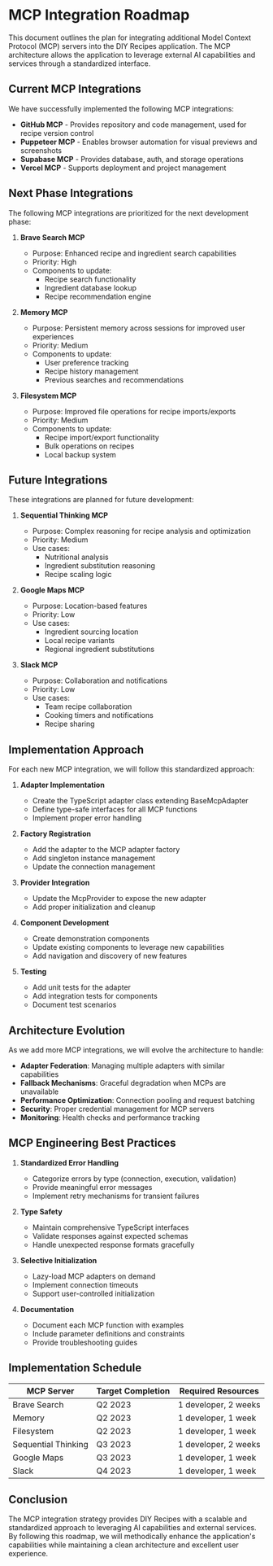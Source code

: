 # MCP Integration Roadmap

This document outlines the plan for integrating additional Model Context Protocol (MCP) servers into the DIY Recipes application. The MCP architecture allows the application to leverage external AI capabilities and services through a standardized interface.

## Current MCP Integrations

We have successfully implemented the following MCP integrations:

- **GitHub MCP** - Provides repository and code management, used for recipe version control
- **Puppeteer MCP** - Enables browser automation for visual previews and screenshots
- **Supabase MCP** - Provides database, auth, and storage operations
- **Vercel MCP** - Supports deployment and project management

## Next Phase Integrations

The following MCP integrations are prioritized for the next development phase:

1. **Brave Search MCP**
   - Purpose: Enhanced recipe and ingredient search capabilities
   - Priority: High
   - Components to update:
     - Recipe search functionality
     - Ingredient database lookup
     - Recipe recommendation engine

2. **Memory MCP**
   - Purpose: Persistent memory across sessions for improved user experiences
   - Priority: Medium
   - Components to update:
     - User preference tracking
     - Recipe history management
     - Previous searches and recommendations

3. **Filesystem MCP**
   - Purpose: Improved file operations for recipe imports/exports
   - Priority: Medium
   - Components to update:
     - Recipe import/export functionality
     - Bulk operations on recipes
     - Local backup system

## Future Integrations

These integrations are planned for future development:

1. **Sequential Thinking MCP**
   - Purpose: Complex reasoning for recipe analysis and optimization
   - Priority: Medium
   - Use cases:
     - Nutritional analysis 
     - Ingredient substitution reasoning
     - Recipe scaling logic

2. **Google Maps MCP**
   - Purpose: Location-based features
   - Priority: Low
   - Use cases:
     - Ingredient sourcing location
     - Local recipe variants
     - Regional ingredient substitutions

3. **Slack MCP**
   - Purpose: Collaboration and notifications
   - Priority: Low
   - Use cases:
     - Team recipe collaboration
     - Cooking timers and notifications
     - Recipe sharing

## Implementation Approach

For each new MCP integration, we will follow this standardized approach:

1. **Adapter Implementation**
   - Create the TypeScript adapter class extending BaseMcpAdapter
   - Define type-safe interfaces for all MCP functions
   - Implement proper error handling

2. **Factory Registration**
   - Add the adapter to the MCP adapter factory
   - Add singleton instance management
   - Update the connection management

3. **Provider Integration**
   - Update the McpProvider to expose the new adapter
   - Add proper initialization and cleanup

4. **Component Development**
   - Create demonstration components
   - Update existing components to leverage new capabilities
   - Add navigation and discovery of new features

5. **Testing**
   - Add unit tests for the adapter
   - Add integration tests for components
   - Document test scenarios

## Architecture Evolution

As we add more MCP integrations, we will evolve the architecture to handle:

- **Adapter Federation**: Managing multiple adapters with similar capabilities
- **Fallback Mechanisms**: Graceful degradation when MCPs are unavailable
- **Performance Optimization**: Connection pooling and request batching
- **Security**: Proper credential management for MCP servers
- **Monitoring**: Health checks and performance tracking

## MCP Engineering Best Practices

1. **Standardized Error Handling**
   - Categorize errors by type (connection, execution, validation)
   - Provide meaningful error messages
   - Implement retry mechanisms for transient failures

2. **Type Safety**
   - Maintain comprehensive TypeScript interfaces
   - Validate responses against expected schemas
   - Handle unexpected response formats gracefully

3. **Selective Initialization**
   - Lazy-load MCP adapters on demand
   - Implement connection timeouts
   - Support user-controlled initialization
   
4. **Documentation**
   - Document each MCP function with examples
   - Include parameter definitions and constraints
   - Provide troubleshooting guides

## Implementation Schedule

| MCP Server | Target Completion | Required Resources |
|------------|------------------|-------------------|
| Brave Search | Q2 2023 | 1 developer, 2 weeks |
| Memory | Q2 2023 | 1 developer, 1 week |
| Filesystem | Q2 2023 | 1 developer, 1 week |
| Sequential Thinking | Q3 2023 | 1 developer, 2 weeks |
| Google Maps | Q3 2023 | 1 developer, 1 week |
| Slack | Q4 2023 | 1 developer, 1 week |

## Conclusion

The MCP integration strategy provides DIY Recipes with a scalable and standardized approach to leveraging AI capabilities and external services. By following this roadmap, we will methodically enhance the application's capabilities while maintaining a clean architecture and excellent user experience.